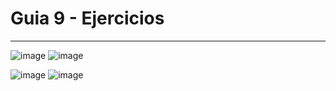 <h1>Guia 9 - Ejercicios</h1>

<hr>

![image](https://user-images.githubusercontent.com/54969894/119579524-f0eff800-bd94-11eb-9682-5764089c3615.png)
![image](https://user-images.githubusercontent.com/54969894/119579545-fbaa8d00-bd94-11eb-939a-68f9cc524ffc.png)

![image](https://user-images.githubusercontent.com/54969894/119579562-06652200-bd95-11eb-86ad-7c7f4c741211.png)
![image](https://user-images.githubusercontent.com/54969894/119579569-0bc26c80-bd95-11eb-8a80-95b5cba1be8b.png)
